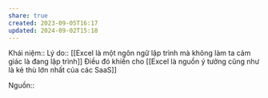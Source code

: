 ```yaml
---
share: true
created: 2023-09-05T16:17
updated: 2024-09-02T15:18
---
```

Khái niệm:: 
Lý do:: [[Excel là một ngôn ngữ lập trình mà không làm ta cảm giác là đang lập trình]]
Điều đó khiến cho [[Excel là nguồn ý tưởng cũng như là kẻ thù lớn nhất của các SaaS]] 


Nguồn:: 